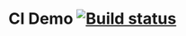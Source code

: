 # CI Demo [![Build status](https://ci.appveyor.com/api/projects/status/yvbhcnb6q2cng6a1?svg=true)](https://ci.appveyor.com/project/Fatimasl/hw-gradle-2-3)